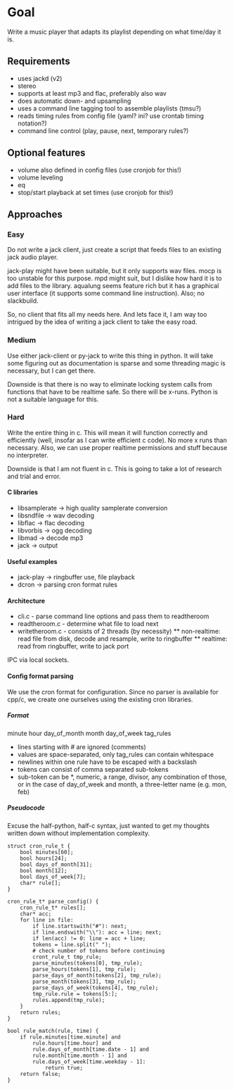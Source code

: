 # Goal
Write a music player that adapts its playlist depending on what time/day it is.

## Requirements
* uses jackd (v2)
* stereo
* supports at least mp3 and flac, preferably also wav
* does automatic down- and upsampling
* uses a command line tagging tool to assemble playlists (tmsu?)
* reads timing rules from config file (yaml? ini? use crontab timing notation?)
* command line control (play, pause, next, temporary rules?)

## Optional features
* volume also defined in config files (use cronjob for this!)
* volume leveling
* eq
* stop/start playback at set times (use cronjob for this!)


## Approaches

### Easy
Do not write a jack client, just create a script that feeds files to an existing jack audio player.

jack-play might have been suitable, but it only supports wav files. mocp is too unstable for this purpose. mpd might suit, but I dislike how hard it is to add files to the library. aqualung seems feature rich but it has a graphical user interface (it supports some command line instruction). Also; no slackbuild. 

So, no client that fits all my needs here. And lets face it, I am way too intrigued by the idea of writing a jack client to take the easy road.

### Medium
Use either jack-client or py-jack to write this thing in python. It will take some figuring out as documentation is sparse and some threading magic is necessary, but I can get there.

Downside is that there is no way to eliminate locking system calls from functions that have to be realtime safe. So there will be x-runs. Python is not a suitable language for this.

### Hard
Write the entire thing in c. This will mean it will function correctly and efficiently (well, insofar as I can write efficient c code). No more x runs than necessary. Also, we can use proper realtime permissions and stuff because no interpreter.

Downside is that I am not fluent in c. This is going to take a lot of research and trial and error.

#### C libraries
* libsamplerate -> high quality samplerate conversion
* libsndfile -> wav decoding
* libflac -> flac decoding
* libvorbis -> ogg decoding
* libmad -> decode mp3
* jack -> output

#### Useful examples
* jack-play -> ringbuffer use, file playback
* dcron -> parsing cron format rules

#### Architecture
* cli.c - parse command line options and pass them to readtheroom
* readtheroom.c - determine what file to load next
* writetheroom.c - consists of 2 threads (by necessity)
** non-realtime: read file from disk, decode and resample, write to ringbuffer
** realtime: read from ringbuffer, write to jack port

IPC via local sockets.

#### Config format parsing
We use the cron format for configuration. Since no parser is available for cpp/c, we create one ourselves using the existing cron libraries.

##### Format
minute hour day_of_month month day_of_week tag_rules

* lines starting with # are ignored (comments)
* values are space-separated, only tag_rules can contain whitespace
* newlines within one rule have to be escaped with a backslash
* tokens can consist of comma separated sub-tokens
* sub-token can be *, numeric, a range, divisor, any combination of those, or in the case of day_of_week and month, a three-letter name (e.g. mon, feb)

##### Pseudocode
Excuse the half-python, half-c syntax, just wanted to get my thoughts written down without implementation complexity.
```
struct cron_rule_t {
    bool minutes[60];
    bool hours[24];
    bool days_of_month[31];
    bool month[12];
    bool days_of_week[7];
    char* rule[];
}

cron_rule_t* parse_config() {
    cron_rule_t* rules[];
    char* acc;
    for line in file:
        if line.startswith("#"): next;
        if line.endswith("\\"): acc = line; next;
        if len(acc) != 0: line = acc + line;
        tokens = line.split(" ");
        # check number of tokens before continuing
        cront_rule_t tmp_rule;
        parse_minutes(tokens[0], tmp_rule);
        parse_hours(tokens[1], tmp_rule);
        parse_days_of_month(tokens[2], tmp_rule);
        parse_month(tokens[3], tmp_rule);
        parse_days_of_week(tokens[4], tmp_rule);
        tmp_rule.rule = tokens[5:];
        rules.append(tmp_rule);
    }
    return rules;
}

bool rule_match(rule, time) {
    if rule.minutes[time.minute] and
        rule.hours[time.hour] and
        rule.days_of_month[time.date - 1] and
        rule.month[time.month - 1] and
        rule.days_of_week[time.weekday - 1]:
            return true;
    return false;
}
```
